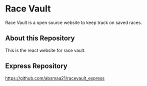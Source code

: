 # Race Vault
Race Vault is a open source website to keep track on saved races.

## About this Repository
This is the react website for race vault.

## Express Repository
https://github.com/absmaa21/racevault_express

